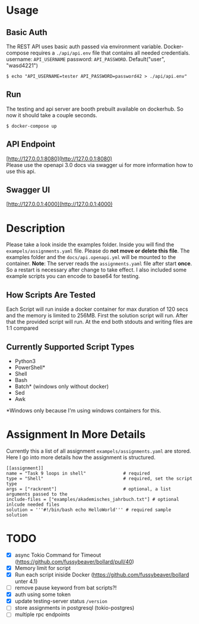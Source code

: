 
# Usage

## Basic Auth 

The REST API uses basic auth passed via environment variable. Docker-compose requires a ```./api/api.env``` file that contains all needed credentials.
username: ```API_USERNAME``` password: ```API_PASSWORD```. Default("user", "wasd4221")
```
$ echo "API_USERNAME=tester API_PASSWORD=password42 > ./api/api.env"
```
## Run

The testing and api server are booth prebuilt available on dockerhub.
So now it should take a couple seconds.

```
$ docker-compose up
```

## API Endpoint

[http://127.0.0.1:8080](http://127.0.0.1:8080)  
Please use the openapi 3.0 docs via swagger ui for more information how to use this api.

## Swagger UI

[http://127.0.0.1:4000](http://127.0.0.1:4000)

# Description

Please take a look inside the examples folder. Inside you will find the `exampels/assignments.yaml` file. Please do **not move or delete this file**.
The examples folder and the `docs/api.openapi.yml` will be mounted to the container. **Note**: The server reads the `assignments.yaml` file after start **once**. So a restart is necessary after change to take effect. I also included some example scripts you can encode to base64 for testing.

## How Scripts Are Tested
Each Script will run inside a docker container for max duration of 120 secs and 
the memory is limited to 256MB. First the solution script will run. After that the provided script will run. At the end both stdouts and writing files are 1:1 compared

## Currently Supported Script Types

- Python3
- PowerShell\*
- Shell
- Bash
- Batch\* (windows only without docker)
- Sed
- Awk

\*Windows only because I'm using windows containers for this.

# Assignment In More Details

Currently this a list of all assignment `exampels/assignments.yaml` are stored.
Here I go into more details how the assignment is structured.

```
[[assignment]]
name = "Task 9 loops in shell"              # required
type = "Shell"                              # required, set the script type
args = ["rackrent"]                         # optional, a list arguments passed to the
include-files = ["examples/akademisches_jahrbuch.txt"] # optional inlcude needed files
solution = '''#!/bin/bash echo HelloWorld''' # required sample solution
```

# TODO

- [x] async Tokio Command for Timeout (https://github.com/fussybeaver/bollard/pull/40)
- [x] Memory limit for script
- [x] Run each script iniside Docker (https://github.com/fussybeaver/bollard unter 4.1)
- [ ] remove pause keyword from bat scripts?!
- [x] auth using some token
- [x] update testing-server status `/version`
- [ ] store assignments in postgresql (tokio-postgres)
- [ ] multiple rpc endpoints